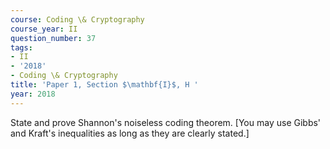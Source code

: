 ```yaml
---
course: Coding \& Cryptography
course_year: II
question_number: 37
tags:
- II
- '2018'
- Coding \& Cryptography
title: 'Paper 1, Section $\mathbf{I}$, H '
year: 2018
---
```




State and prove Shannon's noiseless coding theorem. [You may use Gibbs' and Kraft's inequalities as long as they are clearly stated.]